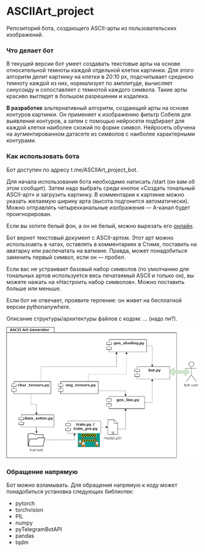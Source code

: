 # ASCIIArt_project

Репозиторий бота, создающего ASCII-арты из пользовательских изображений. 

### Что делает бот
В текущей версии бот умеет создавать текстовые арты на основе относительной темноты каждой отдельной клетки картинки. Для этого алгоритм делит картинку на клетки в 20:10 px, подсчитывает среднюю темноту каждой из них, нормализует по амплитуде, вычисляет синусоиду и сопоставляет с темнотой каждого символа. Такие арты красиво выглядят в большом разрешении и издалека.

**В разработке** альтернативный алгоритм, создающий арты на основе контуров картинки. Он применяет к изображению фильтр Собеля для выявления контуров, а затем с помощью нейросети подбирает для каждой клетки наиболее схожий по форме символ. Нейросеть обучена на аугментированном датасете из символов с наиболее характерными контурами.

### Как использовать бота
Бот доступен по адресу t.me/ASCIIArt_project_bot.

Для начала использования бота необходимо написать /start (он вам об этом сообщит). Затем надо выбрать среди кнопок «Создать тональный ASCII-арт» и загрузить картинку. В комментарии к картинке можно указать желаемую ширину арта (высота подгонится автоматически). Можно отправлять четырехканальные изображения — A-канал будет проигнорирован.

Если вы хотите белый фон, а он не белый, можно вырезать его [онлайн](https://www.adobe.com/express/feature/image/remove-background).

Бот вернет текстовый документ с ASCII-артом. Этот арт можно использоавть в чатах, оставлять в комментариях в Стиме, поставить на аватарку или распечатать на ватмане. Правда, может понадобиться заменить первый символ, если он — пробел.

Если вас не устраивает базовый набор символов (по умолчанию для тональных артов используется весь печатаемый ASCII и только он), вы можете нажать на «Настроить набор символов». Можно поставить больше или меньше.

Если бот не отвечает, проявите терпение: он живет на бесплатной версии pythonanywhere.

Описание структуры/архитектуры файлов с кодом: ... (надо ли?).

![](https://github.com/tadgeislamins/ASCIIArt_project/blob/main/files/ASCIIart.jpg)


### Обращение напрямую
Бот можно взламывать. Для обращения напрямую к коду может понадобиться установка следующих библиотек: 
* pytorch
* torchvision
* PIL
* numpy
* pyTelegramBotAPI
* pandas
* tqdm
